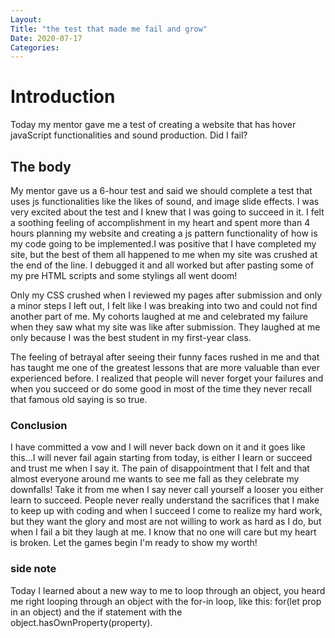 ```yaml
---
Layout:
Title: "the test that made me fail and grow"
Date: 2020-07-17
Categories:
---
```

# Introduction
Today my mentor gave me a test of creating a website that has hover javaScript functionalities and sound production. Did I fail?
## The body

My mentor gave us a 6-hour test and said we should complete a test that uses js functionalities like the likes of sound, and image slide effects. I was very excited about the test and I knew that I was going to succeed in it. I felt a soothing feeling of accomplishment in my heart and spent more than 4 hours planning my website and creating a js pattern functionality of how is my code going to be implemented.I was positive that I have completed my site, but the best of them all happened to me when my site was crushed at the end of the line. I debugged it and all worked but after pasting some of my pre HTML scripts and some stylings all went doom!



Only my CSS crushed when I reviewed my pages after submission and only a minor steps I left out, I felt like I was breaking into two and could not find another part of me. My cohorts laughed at me and celebrated my failure when they saw what my site was like after submission. They laughed at me only because I was the best student in my first-year class.

The feeling of betrayal after seeing their funny faces rushed in me and that has taught me one of the greatest lessons that are more valuable than ever experienced before. I realized that people will never forget your failures and when you succeed or do some good in most of the time they never recall that famous old saying is so true.

### Conclusion                      

I have committed a vow and I will never back down on it and it goes like this...I will never fail again starting from today, is either I learn or succeed and trust me when I say it. The pain of disappointment that I felt and that almost everyone around me wants to see me fall as they celebrate my downfalls!
Take it from me when I say never call yourself a looser you either learn to succeed. People never really understand the sacrifices that I make to keep up with coding and when I succeed I come to realize my hard work, but they want the glory and most are not willing to work as hard as I do, but when I fail a bit they laugh at me. I know that no one will care but my heart is broken. Let the games begin I'm ready to show my worth!

### side note
Today I learned about a new way to me to loop through an object, you heard me right looping through an object with the for-in loop, like this: for(let prop in an object) 
and the if statement with the object.hasOwnProperty(property).